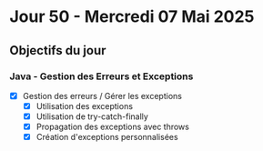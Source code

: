 # Jour 50 - Mercredi 07 Mai 2025

## Objectifs du jour

### Java - Gestion des Erreurs et Exceptions

- [x] Gestion des erreurs / Gérer les exceptions
  - [x] Utilisation des exceptions
  - [x] Utilisation de try-catch-finally
  - [x] Propagation des exceptions avec throws
  - [x] Création d'exceptions personnalisées
